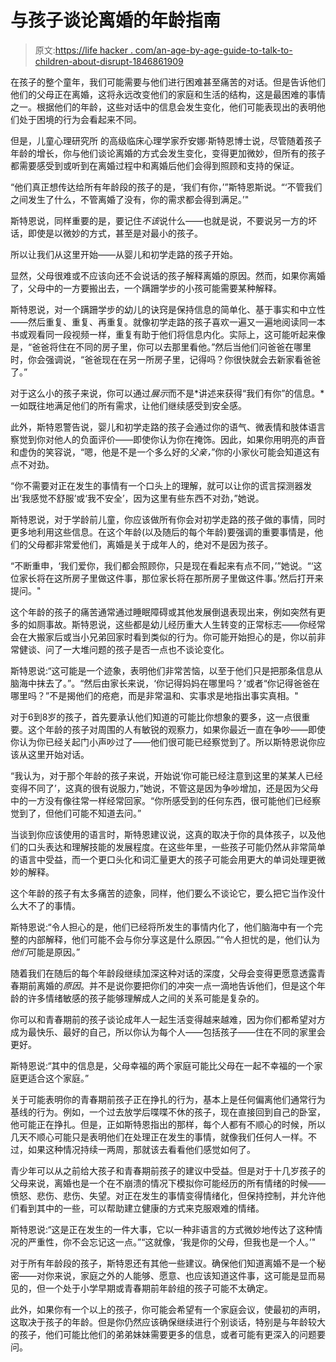 # 与孩子谈论离婚的年龄指南

> 原文:[https://life hacker . com/an-age-by-age-guide-to-talk-to-children-about-disrupt-1846861909](https://lifehacker.com/an-age-by-age-guide-to-talking-to-kids-about-divorce-1846861909)

在孩子的整个童年，我们可能需要与他们进行困难甚至痛苦的对话。但是告诉他们他们的父母正在离婚，这将永远改变他们的家庭和生活的结构，这是最困难的事情之一。根据他们的年龄，这些对话中的信息会发生变化，他们可能表现出的表明他们处于困境的行为会看起来不同。

但是，儿童心理研究所 的高级临床心理学家乔安娜·斯特恩博士说，尽管随着孩子年龄的增长，你与他们谈论离婚的方式会发生变化，变得更加微妙，但所有的孩子都需要感受到或听到在离婚过程中和离婚后他们会得到照顾和支持的保证。

“他们真正想传达给所有年龄段的孩子的是，‘我们有你，’”斯特恩斯说。“‘不管我们之间发生了什么，不管离婚了没有，你的需求都会得到满足。’"

斯特恩说，同样重要的是，要记住*不该*说什么——也就是说，不要说另一方的坏话，即使是以微妙的方式，甚至是对最小的孩子。

所以让我们从这里开始——从婴儿和初学走路的孩子开始。

显然，父母很难或不应该向还不会说话的孩子解释离婚的原因。然而，如果你离婚了，父母中的一方要搬出去，一个蹒跚学步的小孩可能需要某种解释。

斯特恩说，对一个蹒跚学步的幼儿的诀窍是保持信息的简单化、基于事实和中立性——然后重复、重复、再重复。就像初学走路的孩子喜欢一遍又一遍地阅读同一本书或观看同一段视频一样，重复有助于他们将信息内化。实际上，这可能听起来像是，“爸爸将住在不同的房子里，你可以去那里看他。”然后当他们问爸爸在哪里时，你会强调说，“爸爸现在在另一所房子里，记得吗？你很快就会去新家看爸爸了。”

对于这么小的孩子来说，你可以通过*展示*而不是*讲述来获得“我们有你”的信息。*一如既往地满足他们的所有需求，让他们继续感受到安全感。

此外，斯特恩警告说，婴儿和初学走路的孩子会通过你的语气、微表情和肢体语言察觉到你对他人的负面评价——即使你认为你在掩饰。因此，如果你用明亮的声音和虚伪的笑容说，“嗯，他是不是一个多么好的*父亲，*”你的小家伙可能会知道这有点不对劲。

“你不需要对正在发生的事情有一个口头上的理解，就可以让你的谎言探测器发出‘我感觉不舒服’或‘我不安全’，因为这里有些东西不对劲，”她说。

斯特恩说，对于学龄前儿童，你应该做所有你会对初学走路的孩子做的事情，同时更多地利用这些信息。在这个年龄(以及随后的每个年龄)要强调的重要事情是，他们的父母都非常爱他们，离婚是关于成年人的，绝对不是因为孩子。

“不断重申，‘我们爱你，我们都会照顾你，只是现在看起来有点不同，’”她说。“‘这位家长将在这所房子里做这件事，那位家长将在那所房子里做这件事。’然后打开来提问。"

这个年龄的孩子的痛苦通常通过睡眠障碍或其他发展倒退表现出来，例如突然有更多的如厕事故。斯特恩说，这些都是幼儿经历重大人生转变的正常标志——你经常会在大搬家后或当小兄弟回家时看到类似的行为。你可能开始担心的是，你以前非常健谈、问了一大堆问题的孩子是否一点也不谈论变化。

斯特恩说:“这可能是一个迹象，表明他们非常苦恼，以至于他们只是把那条信息从脑海中抹去了。”。“然后由家长来说，‘你记得妈妈在哪里吗？’或者“你记得爸爸在哪里吗？”不是揭他们的疮疤，而是非常温和、实事求是地指出事实真相。"

对于6到8岁的孩子，首先要承认他们知道的可能比你想象的要多，这一点很重要。这个年龄的孩子对周围的人有敏锐的观察力，如果你最近一直在争吵——即使你认为你已经关起门小声吵过了——他们很可能已经察觉到了。所以斯特恩说你应该从这里开始对话。

“我认为，对于那个年龄的孩子来说，开始说‘你可能已经注意到这里的某某人已经变得不同了’，这真的很有说服力，”她说，不管这是因为争吵增加，还是因为父母中的一方没有像往常一样经常回家。“你所感受到的任何东西，很可能他们已经察觉到了，但他们可能不知道去问。”

当谈到你应该使用的语言时，斯特恩建议说，这真的取决于你的具体孩子，以及他们的口头表达和理解技能的发展程度。在这些年里，一些孩子可能仍然从非常简单的语言中受益，而一个更口头化和词汇量更大的孩子可能会用更大的单词处理更微妙的解释。

这个年龄的孩子有太多痛苦的迹象，同样，他们要么不谈论它，要么把它当作没什么大不了的事情。

斯特恩说:“令人担心的是，他们已经将所发生的事情内化了，他们脑海中有一个完整的内部解释，他们可能不会与你分享这是什么原因。”“令人担忧的是，他们认为*他们*可能是原因。”

随着我们在随后的每个年龄段继续加深这种对话的深度，父母会变得更愿意透露青春期前离婚的*原因*。并不是说你要把你们的冲突一点一滴地告诉他们，但是这个年龄的许多情绪敏感的孩子能够理解成人之间的关系可能是复杂的。

你可以和青春期前的孩子谈论成年人一起生活变得越来越难，因为你们都希望对方成为最快乐、最好的自己，所以你认为每个人——包括孩子——住在不同的家里会更好。

斯特恩说:“其中的信息是，父母幸福的两个家庭可能比父母在一起不幸福的一个家庭更适合这个家庭。”

关于可能表明你的青春期前孩子正在挣扎的行为，基本上是任何偏离他们通常行为基线的行为。例如，一个过去放学后喋喋不休的孩子，现在直接回到自己的卧室，他可能正在挣扎。但是，正如斯特恩指出的那样，每个人都有不顺心的时候，所以几天不顺心可能只是表明他们在处理正在发生的事情，就像我们任何人一样。不过，如果这种情况持续一两周，那就该去看看他们感觉如何了。

青少年可以从之前给大孩子和青春期前孩子的建议中受益。但是对于十几岁孩子的父母来说，离婚也是一个在不崩溃的情况下模拟你可能经历的所有情绪的时候——愤怒、悲伤、悲伤、失望。对正在发生的事情变得情绪化，但保持控制，并允许他们看到其中的一些，可以帮助建立健康的方式来克服艰难的情绪。

斯特恩说:“这是正在发生的一件大事，它以一种非语言的方式微妙地传达了这种情况的严重性，你不会忘记这一点。”“这就像，‘我是你的父母，但我也是一个人。’"

对于所有年龄段的孩子，斯特恩还有其他一些建议。确保他们知道离婚不是一个秘密——对你来说，家庭之外的人能够、愿意、也应该知道这件事，这可能是显而易见的，但一个处于小学早期或青春期前年龄组的孩子可能不太确定。

此外，如果你有一个以上的孩子，你可能会希望有一个家庭会议，使最初的声明，这取决于孩子的年龄。但是你仍然应该确保继续进行个别谈话，特别是与年龄较大的孩子，他们可能比他们的弟弟妹妹需要更多的信息，或者可能有更深入的问题要问。